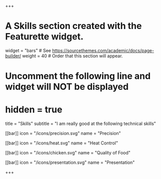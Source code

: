 +++
# A Skills section created with the Featurette widget.
widget = "bars"  # See https://sourcethemes.com/academic/docs/page-builder/
weight = 40  # Order that this section will appear.

# Uncomment the following line and widget will NOT be displayed
# hidden = true

title = "Skills"
subtitle = "I am really good at the following technical skills"

[[bar]]
	icon = "/icons/precision.svg"
	name = "Precision"

[[bar]]
	icon = "/icons/heat.svg"
	name = "Heat Control"


[[bar]]
	icon = "/icons/chicken.svg"
	name = "Quality of Food"


[[bar]]
	icon = "/icons/presentation.svg"
	name = "Presentation"

+++
